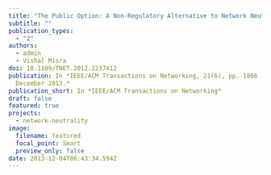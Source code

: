 ```yaml
---
title: "The Public Option: A Non-Regulatory Alternative to Network Neutrality"
subtitle: ""
publication_types:
  - "2"
authors:
  - admin
  - Vishal Misra
doi: 10.1109/TNET.2012.2237412
publication: In *IEEE/ACM Transactions on Networking, 21(6), pp. 1866 - 1879,
  December 2013.*
publication_short: In *IEEE/ACM Transactions on Networking*
draft: false
featured: true
projects:
  - network-neutrality
image:
  filename: featured
  focal_point: Smart
  preview_only: false
date: 2013-12-04T06:43:34.594Z
---
```

